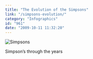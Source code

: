 ```yaml
---
title: "The Evolution of the Simpsons"
link: "/simpsons-evolution/"
category: "Infographics"
id: "961"
date: "2009-10-11 11:32:20"
---
```


![Simpsons](http://imgur.com/NkrwA.gif)

Simpson&#8217;s through the years
